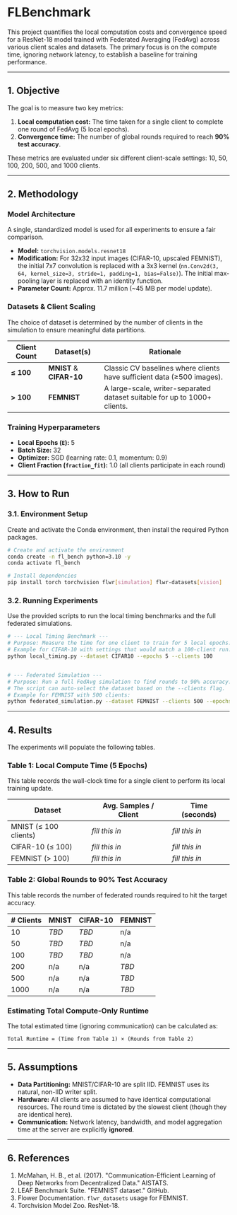 # FLBenchmark

This project quantifies the local computation costs and convergence speed for a ResNet-18 model trained with Federated Averaging (FedAvg) across various client scales and datasets. The primary focus is on the compute time, ignoring network latency, to establish a baseline for training performance.

---

## 1. Objective

The goal is to measure two key metrics:
1.  **Local computation cost:** The time taken for a single client to complete one round of FedAvg (5 local epochs).
2.  **Convergence time:** The number of global rounds required to reach **90% test accuracy**.

These metrics are evaluated under six different client-scale settings: 10, 50, 100, 200, 500, and 1000 clients.

---

## 2. Methodology

### Model Architecture

A single, standardized model is used for all experiments to ensure a fair comparison.

*   **Model:** `torchvision.models.resnet18`
*   **Modification:** For 32x32 input images (CIFAR-10, upscaled FEMNIST), the initial 7x7 convolution is replaced with a 3x3 kernel (`nn.Conv2d(3, 64, kernel_size=3, stride=1, padding=1, bias=False)`). The initial max-pooling layer is replaced with an identity function.
*   **Parameter Count:** Approx. 11.7 million (~45 MB per model update).

### Datasets & Client Scaling

The choice of dataset is determined by the number of clients in the simulation to ensure meaningful data partitions.

| Client Count        | Dataset(s)                       | Rationale                                                              |
| ------------------- | -------------------------------- | ---------------------------------------------------------------------- |
| **≤ 100**           | **MNIST** & **CIFAR-10**           | Classic CV baselines where clients have sufficient data (≥500 images). |
| **> 100**           | **FEMNIST**                      | A large-scale, writer-separated dataset suitable for up to 1000+ clients. |

### Training Hyperparameters

*   **Local Epochs (`E`):** 5
*   **Batch Size:** 32
*   **Optimizer:** SGD (learning rate: 0.1, momentum: 0.9)
*   **Client Fraction (`fraction_fit`):** 1.0 (all clients participate in each round)

---

## 3. How to Run

### 3.1. Environment Setup

Create and activate the Conda environment, then install the required Python packages.

```bash
# Create and activate the environment
conda create -n fl_bench python=3.10 -y
conda activate fl_bench

# Install dependencies
pip install torch torchvision flwr[simulation] flwr-datasets[vision]
```

### 3.2. Running Experiments

Use the provided scripts to run the local timing benchmarks and the full federated simulations.

```bash
# --- Local Timing Benchmark ---
# Purpose: Measure the time for one client to train for 5 local epochs.
# Example for CIFAR-10 with settings that would match a 100-client run:
python local_timing.py --dataset CIFAR10 --epochs 5 --clients 100


# --- Federated Simulation ---
# Purpose: Run a full FedAvg simulation to find rounds to 90% accuracy.
# The script can auto-select the dataset based on the --clients flag.
# Example for FEMNIST with 500 clients:
python federated_simulation.py --dataset FEMNIST --clients 500 --epochs 5 --target_acc 0.9
```

---

## 4. Results

The experiments will populate the following tables.

### Table 1: Local Compute Time (5 Epochs)

This table records the wall-clock time for a single client to perform its local training update.

| Dataset               | Avg. Samples / Client | Time (seconds) |
| --------------------- | --------------------- | -------------- |
| MNIST (≤ 100 clients) | *fill this in*        | *fill this in* |
| CIFAR-10 (≤ 100)      | *fill this in*        | *fill this in* |
| FEMNIST (> 100)       | *fill this in*        | *fill this in* |

### Table 2: Global Rounds to 90% Test Accuracy

This table records the number of federated rounds required to hit the target accuracy.

| # Clients | MNIST | CIFAR-10 | FEMNIST |
| --------- | ----- | -------- | ------- |
| 10        | *TBD* | *TBD*    | n/a     |
| 50        | *TBD* | *TBD*    | n/a     |
| 100       | *TBD* | *TBD*    | n/a     |
| 200       | n/a   | n/a      | *TBD*   |
| 500       | n/a   | n/a      | *TBD*   |
| 1000      | n/a   | n/a      | *TBD*   |

### Estimating Total Compute-Only Runtime

The total estimated time (ignoring communication) can be calculated as:

```
Total Runtime = (Time from Table 1) × (Rounds from Table 2)
```

---

## 5. Assumptions

*   **Data Partitioning:** MNIST/CIFAR-10 are split IID. FEMNIST uses its natural, non-IID writer split.
*   **Hardware:** All clients are assumed to have identical computational resources. The round time is dictated by the slowest client (though they are identical here).
*   **Communication:** Network latency, bandwidth, and model aggregation time at the server are explicitly **ignored**.

---

## 6. References

1.  McMahan, H. B., et al. (2017). "Communication-Efficient Learning of Deep Networks from Decentralized Data." AISTATS.
2.  LEAF Benchmark Suite. "FEMNIST dataset." GitHub.
3.  Flower Documentation. `flwr_datasets` usage for FEMNIST.
4.  Torchvision Model Zoo. ResNet-18.
